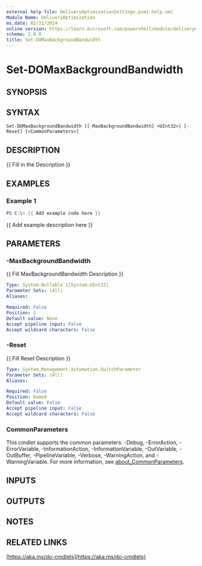 ```yaml
---
external help file: DeliveryOptimizationSettings.psm1-help.xml
Module Name: DeliveryOptimization
ms.date: 02/21/2024
online version: https://learn.microsoft.com/powershell/module/deliveryoptimization/set-domaxbackgroundbandwidth?view=windowsserver2025-ps&wt.mc_id=ps-gethelp
schema: 2.0.0
title: Set-DOMaxBackgroundBandwidth
---
```


# Set-DOMaxBackgroundBandwidth

## SYNOPSIS

## SYNTAX

```
Set-DOMaxBackgroundBandwidth [[-MaxBackgroundBandwidth] <UInt32>] [-Reset] [<CommonParameters>]
```

## DESCRIPTION

{{ Fill in the Description }}

## EXAMPLES

### Example 1

```powershell
PS C:\> {{ Add example code here }}
```

{{ Add example description here }}

## PARAMETERS

### -MaxBackgroundBandwidth

{{ Fill MaxBackgroundBandwidth Description }}

```yaml
Type: System.Nullable`1[System.UInt32]
Parameter Sets: (All)
Aliases:

Required: False
Position: 1
Default value: None
Accept pipeline input: False
Accept wildcard characters: False
```

### -Reset

{{ Fill Reset Description }}

```yaml
Type: System.Management.Automation.SwitchParameter
Parameter Sets: (All)
Aliases:

Required: False
Position: Named
Default value: False
Accept pipeline input: False
Accept wildcard characters: False
```

### CommonParameters

This cmdlet supports the common parameters: -Debug, -ErrorAction, -ErrorVariable,
-InformationAction, -InformationVariable, -OutVariable, -OutBuffer, -PipelineVariable, -Verbose,
-WarningAction, and -WarningVariable. For more information, see
[about_CommonParameters](http://go.microsoft.com/fwlink/?LinkID=113216).

## INPUTS

## OUTPUTS

## NOTES

## RELATED LINKS

[https://aka.ms/do-cmdlets](https://aka.ms/do-cmdlets)
